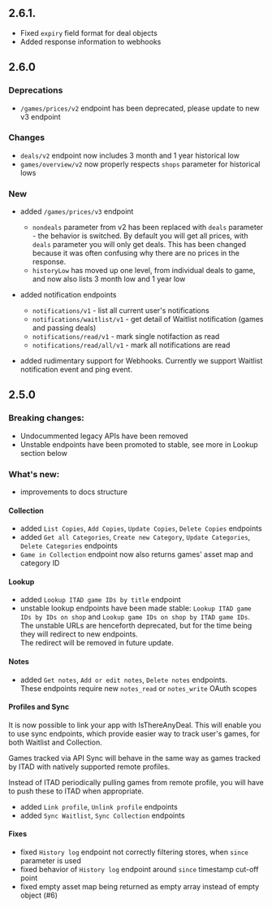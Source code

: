 ## 2.6.1.

- Fixed `expiry` field format for deal objects
- Added response information to webhooks

## 2.6.0

### Deprecations
- `/games/prices/v2` endpoint has been deprecated, please update to new v3 endpoint

### Changes

- `deals/v2` endpoint now includes 3 month and 1 year historical low
- `games/overview/v2` now properly respects `shops` parameter for historical lows

### New

- added `/games/prices/v3` endpoint
  - `nondeals` parameter from v2 has been replaced with `deals` parameter - the behavior is switched.
    By default you will get all prices, with `deals` parameter you will only get deals.
    This has been changed because it was often confusing why there are no prices in the response. 
  - `historyLow` has moved up one level, from individual deals to game, and now also lists 3 month low and 1 year low

- added notification endpoints
  - `notifications/v1` - list all current user's notifications
  - `notifications/waitlist/v1` - get detail of Waitlist notification (games and passing deals) 
  - `notifications/read/v1` - mark single notifaction as read
  - `notifications/read/all/v1` - mark all notifications are read

- added rudimentary support for Webhooks. Currently we support Waitlist notification event and ping event. 
 

## 2.5.0

### Breaking changes:
- Undocummented legacy APIs have been removed
- Unstable endpoints have been promoted to stable, see more in Lookup section below

### What's new:
- improvements to docs structure

#### Collection
- added `List Copies`, `Add Copies`, `Update Copies`, `Delete Copies` endpoints
- added `Get all Categories`, `Create new Category`, `Update Categories`, `Delete Categories` endpoints 
- `Game in Collection` endpoint now also returns games' asset map and category ID

#### Lookup
- added `Lookup ITAD game IDs by title` endpoint 
- unstable lookup endpoints have been made stable: `Lookup ITAD game IDs by IDs on shop` and `Lookup game IDs on shop by ITAD game IDs`.  
  The unstable URLs are henceforth deprecated, but for the time being they will redirect to new endpoints.  
  The redirect will be removed in future update.

#### Notes
- added `Get notes`, `Add or edit notes`, `Delete notes` endpoints.  
  These endpoints require new `notes_read` or `notes_write` OAuth scopes 

#### Profiles and Sync
It is now possible to link your app with IsThereAnyDeal. This will enable you to use sync endpoints,
which provide easier way to track user's games, for both Waitlist and Collection.

Games tracked via API Sync will behave in the same way as games tracked by ITAD with natively supported remote profiles.

Instead of ITAD periodically pulling games from remote profile, you will have to push these to ITAD when appropriate.

- added `Link profile`, `Unlink profile` endpoints
- added `Sync Waitlist`, `Sync Collection` endpoints

#### Fixes
- fixed `History log` endpoint not correctly filtering stores, when `since` parameter is used
- fixed behavior of `History log` endpoint around `since` timestamp cut-off point
- fixed empty asset map being returned as empty array instead of empty object (#6)

